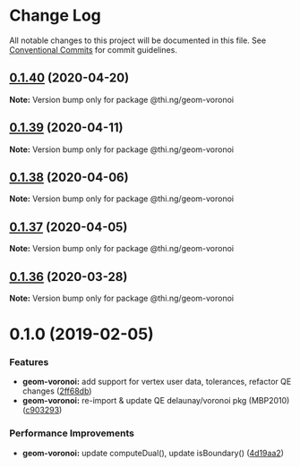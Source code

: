 # Change Log

All notable changes to this project will be documented in this file.
See [Conventional Commits](https://conventionalcommits.org) for commit guidelines.

## [0.1.40](https://github.com/thi-ng/umbrella/compare/@thi.ng/geom-voronoi@0.1.39...@thi.ng/geom-voronoi@0.1.40) (2020-04-20)

**Note:** Version bump only for package @thi.ng/geom-voronoi





## [0.1.39](https://github.com/thi-ng/umbrella/compare/@thi.ng/geom-voronoi@0.1.38...@thi.ng/geom-voronoi@0.1.39) (2020-04-11)

**Note:** Version bump only for package @thi.ng/geom-voronoi





## [0.1.38](https://github.com/thi-ng/umbrella/compare/@thi.ng/geom-voronoi@0.1.37...@thi.ng/geom-voronoi@0.1.38) (2020-04-06)

**Note:** Version bump only for package @thi.ng/geom-voronoi





## [0.1.37](https://github.com/thi-ng/umbrella/compare/@thi.ng/geom-voronoi@0.1.36...@thi.ng/geom-voronoi@0.1.37) (2020-04-05)

**Note:** Version bump only for package @thi.ng/geom-voronoi





## [0.1.36](https://github.com/thi-ng/umbrella/compare/@thi.ng/geom-voronoi@0.1.35...@thi.ng/geom-voronoi@0.1.36) (2020-03-28)

**Note:** Version bump only for package @thi.ng/geom-voronoi





# 0.1.0 (2019-02-05)

### Features

* **geom-voronoi:** add support for vertex user data, tolerances, refactor QE changes ([2ff68db](https://github.com/thi-ng/umbrella/commit/2ff68db))
* **geom-voronoi:** re-import & update QE delaunay/voronoi pkg (MBP2010) ([c903293](https://github.com/thi-ng/umbrella/commit/c903293))

### Performance Improvements

* **geom-voronoi:** update computeDual(), update isBoundary() ([4d19aa2](https://github.com/thi-ng/umbrella/commit/4d19aa2))
